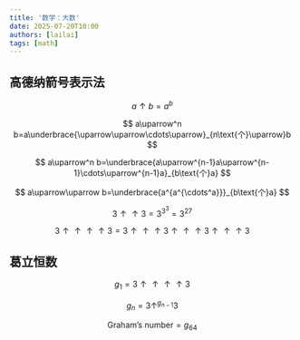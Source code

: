 ```yaml
---
title: '数学：大数'
date: 2025-07-20T10:00
authors: [lailai]
tags: [math]
---
```


<!-- truncate -->

## 高德纳箭号表示法

$$
a\uparrow b=a^b
$$

$$
a\uparrow^n b=a\underbrace{\uparrow\uparrow\cdots\uparrow}_{n\text{个}\uparrow}b
$$

$$
a\uparrow^n b=\underbrace{a\uparrow^{n-1}a\uparrow^{n-1}\cdots\uparrow^{n-1}a}_{b\text{个}a}
$$

$$
a\uparrow\uparrow b=\underbrace{a^{a^{\cdots^a}}}_{b\text{个}a}
$$

$$
3\uparrow\uparrow 3=3^{3^3}=3^{27}
$$

$$
3\uparrow\uparrow\uparrow\uparrow 3=3\uparrow\uparrow\uparrow 3\uparrow\uparrow\uparrow 3\uparrow\uparrow\uparrow 3
$$

## 葛立恒数

$$
g_1=3\uparrow\uparrow\uparrow\uparrow 3
$$

$$
g_n=3\uparrow^{g_{n-1}}3
$$

$$
\text{Graham’s number}=g_{64}
$$
